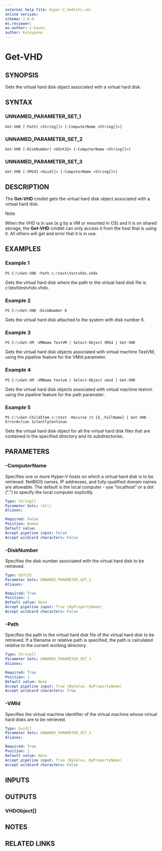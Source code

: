 ```yaml
---
external help file: Hyper-V_Cmdlets.xml
online version: 
schema: 2.0.0
ms.reviewer:
ms.author: v-kaunu
author: Kateyanne
---
```


# Get-VHD

## SYNOPSIS
Gets the virtual hard disk object associated with a virtual hard disk.

## SYNTAX

### UNNAMED_PARAMETER_SET_1
```
Get-VHD [-Path] <String[]> [-ComputerName <String[]>]
```

### UNNAMED_PARAMETER_SET_2
```
Get-VHD [-DiskNumber] <UInt32> [-ComputerName <String[]>]
```

### UNNAMED_PARAMETER_SET_3
```
Get-VHD [-VMId] <Guid[]> [-ComputerName <String[]>]
```

## DESCRIPTION
The **Get-VHD** cmdlet gets the virtual hard disk object associated with a virtual hard disk.

> [!Note]
> When the VHD is in use (e.g by a VM or mounted in OS) and it is on shared storage, the **Get-VHD** cmdlet can only access it from the host that is using it. All others will get and error that it is in use. 

## EXAMPLES

### Example 1
```
PS C:\>Get-VHD -Path c:\test\testvhdx.vhdx
```

Gets the virtual hard disk where the path to the virtual hard disk file is c:\test\testvhdx.vhdx.

### Example 2
```
PS C:\>Get-VHD -DiskNumber 6
```

Gets the virtual hard disk attached to the system with disk number 6.

### Example 3
```
PS C:\>Get-VM -VMName TestVM | Select-Object VMId | Get-VHD
```

Gets the virtual hard disk objects associated with virtual machine TestVM, using the pipeline feature for the VMId parameter.

### Example 4
```
PS C:\>Get-VM -VMName testvm | Select-Object vmid | Get-VHD
```

Gets the virtual hard disk objects associated with virtual machine testvm using the pipeline feature for the path parameter.

### Example 5
```
PS C:\>Get-ChildItem c:\test -Recurse |% {$_.FullName} | Get-VHD -ErrorAction SilentlyContinue
```

Gets the virtual hard disk object for all the virtual hard disk files that are contained in the specified directory and its subdirectories.

## PARAMETERS

### -ComputerName
Specifies one or more Hyper-V hosts on which a virtual hard disk is to be retrieved.
NetBIOS names, IP addresses, and fully-qualified domain names are allowable.
The default is the local computer - use "localhost" or a dot (".") to specify the local computer explicitly.

```yaml
Type: String[]
Parameter Sets: (All)
Aliases: 

Required: False
Position: Named
Default value: .
Accept pipeline input: False
Accept wildcard characters: False
```

### -DiskNumber
Specifies the disk number associated with the virtual hard disk to be retrieved.

```yaml
Type: UInt32
Parameter Sets: UNNAMED_PARAMETER_SET_2
Aliases: 

Required: True
Position: 1
Default value: None
Accept pipeline input: True (ByPropertyName)
Accept wildcard characters: False
```

### -Path
Specifies the path to the virtual hard disk file of the virtual hard disk to be retrieved.
If a filename or relative path is specified, the path is calculated relative to the current working directory.

```yaml
Type: String[]
Parameter Sets: UNNAMED_PARAMETER_SET_1
Aliases: 

Required: True
Position: 1
Default value: None
Accept pipeline input: True (ByValue, ByPropertyName)
Accept wildcard characters: True
```

### -VMId
Specifies the virtual machine identifier of the virtual machine whose virtual hard disks are to be retrieved.

```yaml
Type: Guid[]
Parameter Sets: UNNAMED_PARAMETER_SET_3
Aliases: 

Required: True
Position: 1
Default value: None
Accept pipeline input: True (ByValue, ByPropertyName)
Accept wildcard characters: False
```

## INPUTS

## OUTPUTS

### VHDObject[]

## NOTES

## RELATED LINKS



